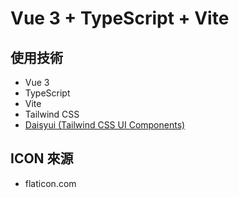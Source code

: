 # Vue 3 + TypeScript + Vite

## 使用技術

- Vue 3
- TypeScript
- Vite
- Tailwind CSS
- [Daisyui (Tailwind CSS UI Components)](https://daisyui.com/)

## ICON 來源

- flaticon.com
